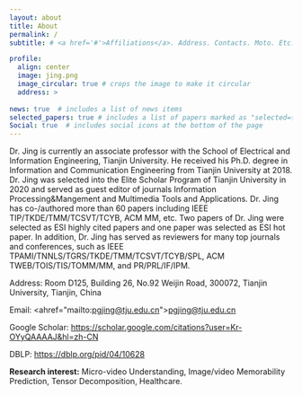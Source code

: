 ```yaml
---
layout: about
title: About
permalink: /
subtitle: # <a href='#'>Affiliations</a>. Address. Contacts. Moto. Etc.

profile:
  align: center
  image: jing.png
  image_circular: true # crops the image to make it circular
  address: >
   
news: true  # includes a list of news items
selected_papers: true # includes a list of papers marked as "selected={true}"
Social: true  # includes social icons at the bottom of the page
---
```


Dr. Jing  is currently an associate professor with the School of Electrical and Information Engineering, Tianjin University. He received his Ph.D. degree in Information and Communication Engineering from Tianjin University at 2018. Dr. Jing was selected into the Elite Scholar Program of Tianjin University in 2020 and served as guest editor of journals Information Processing&Mangement and Multimedia Tools and Applications.  Dr. Jing has co-/authored more than 60  papers including IEEE TIP/TKDE/TMM/TCSVT/TCYB, ACM MM, etc. Two papers of Dr. Jing were selected as ESI highly cited papers and one paper was selected as ESI hot paper. In addition, Dr. Jing has served as reviewers for many top journals and conferences, such as IEEE TPAMI/TNNLS/TGRS/TKDE/TMM/TCSVT/TCYB/SPL, ACM TWEB/TOIS/TIS/TOMM/MM, and PR/PRL/IF/IPM. 

Address: Room D125, Building 26, No.92 Weijin Road, 300072, Tianjin University, Tianjin, China

Email: <ahref="mailto:pgjing@tju.edu.cn">pgjing@tju.edu.cn</a>

Google Scholar: <a href = "https://scholar.google.com/citations?user=Kr-OYyQAAAAJ&hl=zh-CN">https://scholar.google.com/citations?user=Kr-OYyQAAAAJ&hl=zh-CN</a>

DBLP: <a href = "https://dblp.org/pid/04/10628"> https://dblp.org/pid/04/10628 </a>



**Research interest:** Micro-video Understanding, Image/video Memorability Prediction, Tensor Decomposition, Healthcare.

<!-- Write your biography here. Tell the world about yourself. Link to your favorite [subreddit](http://reddit.com). You can put a picture in, too. The code is already in, just name your picture `prof_pic.jpg` and put it in the `img/` folder.

Put your address / P.O. box / other info right below your picture. You can also disable any these elements by editing `profile` property of the YAML header of your `_pages/about.md`. Edit `_bibliography/papers.bib` and Jekyll will render your [publications page](/al-folio/publications/) automatically.

Link to your social media connections, too. This theme is set up to use [Font Awesome icons](http://fortawesome.github.io/Font-Awesome/) and [Academicons](https://jpswalsh.github.io/academicons/), like the ones below. Add your Facebook, Twitter, LinkedIn, Google Scholar, or just disable all of them. -->
